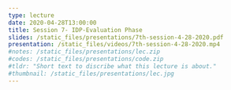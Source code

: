 ```yaml
---
type: lecture
date: 2020-04-28T13:00:00
title: Session 7- IDP-Evaluation Phase
slides: /static_files/presentations/7th-session-4-28-2020.pdf
presentation: /static_files/videos/7th-session-4-28-2020.mp4
#notes: /static_files/presentations/lec.zip
#codes: /static_files/presentations/code.zip
#tldr: "Short text to discribe what this lecture is about."
#thumbnail: /static_files/presentations/lec.jpg
---
```

